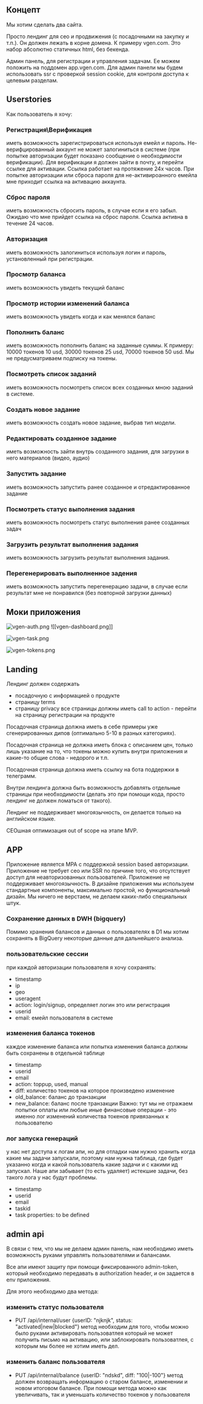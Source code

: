 ## Концепт
Мы хотим сделать два сайта.

Просто лендинг для сео и продвижения (с посадочными на закупку и т.п.). Он должен лежать в корне домена. К примеру vgen.com. Это набор абсолютно статичных html, без бекенда.

Админ панель, для регистрации и управления задачам. Ее можем положить на поддомен app.vgen.com. Для админ панели мы будем использовать ssr с проверкой session cookie, для контроля доступа к целевым разделам.


## Userstories
Как пользователь я хочу:
### Регистрация\Верификация
иметь возможность зарегистрироваться используя емейл и пароль. Не-верифцированный аккаунт не может залогиниться в системе (при попытке авторизации будет показано сообщение о необходимости верификации). Для верификации я должен зайти в почту, и перейти ссылке для активации. Ссылка работает на протяжение 24х часов. При попытке авторизации или сброса пароля для не-активироанного емейла мне приходит ссылка на активацию аккаунта.
### Сброс пароля
иметь возможность сбросить пароль, в случае если я его забыл. Ожидаю что мне прийдет ссылка на сброс пароля. Ссылка активна в течение 24 часов.

### Авторизация
иметь возможность залогиниться используя логин и пароль, установленный при регистрации.

### Просмотр баланса
иметь возможность увидеть текущий баланс

### Просмотр истории изменений баланса
иметь возможность увидеть когда и как менялся баланс
### Пополнить баланс
иметь возможность пополнить баланс на заданные суммы. К примеру:
10000 токенов 10 usd, 30000 токенов 25 usd, 70000 токенов 50 usd. Мы не предусматриваем подписку на токены.

### Посмотреть список заданий
иметь возможность посмотреть список всех созданных мною заданий в системе.

### Создать новое задание
иметь возможность создать новое задание, выбрав тип модели.

### Редактировать созданное задание
иметь возможность зайти внутрь созданного задания, для загрузки в него материалов (видео, аудио)

### Запустить задание
иметь возможность запустить ранее созданное и отредактированное задание

### Посмотреть статус выполнения задания
иметь возможность посмотреть статус выполнения ранее созданных задач

### Загрузить результат выполнения задания
иметь возможность загрузить результат выполнения задания.

### Перегенерировать выполненное задения
иметь возможность запустить перегенерацию задачи, в случае если результат мне не понравился (без повторной загрузки данных)


## Моки приложения
![vgen-auth.png](./attachments/vgen-auth.png)
![[vgen-dashboard.png]]

![vgen-task.png](./attachments/vgen-task.png)

![vgen-tokens.png](./attachments/vgen-tokens.png)


## Landing
Лендинг должен содержать
- посадочную с информацией о продукте
- страницу terms
- страницу privacy
все страницы должны иметь call to action - перейти на страницу регистрации на продукте

Посадочная страница должна иметь в себе примеры уже сгенерированных дипов (оптимально 5-10 в разных категориях).

Посадочная страница не должна иметь блока с описанием цен, только лишь указание на то, что токены можно купить внутри приложения и какие-то общие слова - недорого и т.п.

Посадочная страница должна иметь ссылку на бота поддержки в телеграмм.

Внутри лендинга должна быть возможность добавлять отдельные страницы при необходимости (делать это при помощи кода, просто лендинг не должен ломаться от такого).

Лендинг не поддерживает многоязычность, он делается только на английском языке.

СЕОшная оптимизация out of scope на этапе MVP.


## APP
Приложение является MPA с поддержкой session based авторизации. Приложение не требует сео или SSR по причине того, что отсутствует доступ для неавторизованных пользователей. Приложение не поддерживает многоязычность. В дизайне приложения мы используем стандартные компоненты, максимально простой, но функциональный дизайн. Мы ничего не верстаем, не делаем каких-либо специальных штук.

### Сохранение данных в DWH (bigquery)
Помимо хранения балансов и данных о пользователях в D1 мы хотим сохранять в BigQuery некоторые данные для дальнейшего анализа.
### пользовательские сессии
при каждой авторизации пользователя я хочу сохранять:
- timestamp
- ip
- geo
- useragent
- action: login/signup, определяет логин это или регистрация
- userid
- email: емейл пользователя в системе
### изменения баланса токенов
каждое изменение баланса или попытка изменения баланса должны быть сохранены в отдельной таблице
- timestamp
- userid
- email
- action: toppup, used, manual
- diff: количество токенов на которое произведено изменение
- old_balance: баланс до транзакции
- new_balance: баланс после транзакции
Важно: тут мы не отражаем попытки оплаты или любые иные финансовые операции - это именно лог изменений количества токенов привязанных к пользователю
### лог запуска генераций
у нас нет доступа к логам апи, но для отладки нам нужно хранить когда какие мы задачи запускали, поэтому нам нужна таблица, где будет указанно когда и какой пользователь какие задачи и с какими ид запускал. Наше апи забывает (то есть удаляет) истекшие задачи, без такого лога у нас будут проблемы.
- timestamp
- userid
- email
- taskid
- task properties: to be defined

## admin api
В связи с тем, что мы не делаем админ панель, нам необходимо иметь возможность руками управлять пользователями и балансами.

Все апи имеют защиту при помощи фиксированного admin-token, который необходимо передавать в authorization header, и он задается в env приложения.

Для этого необходимо два метода:
### изменить статус пользователя
- PUT /api/internal/user {userID: "njknjk", status: "activated|new|blocked"}
метод необходим для того, чтобы можно было руками активировать пользоватлея который не может получить письмо на активацию, или заблокировать пользоватлея, с которым мы более не хотим иметь дел.
### изменить баланс пользователя
- PUT /api/internal/balance {userID: "ndskd", diff: "100|-100"}
метод должен возвращать информацию о старом балансе, изменении и новом итоговом балансе. При помощи метода можно как увеличивать, так и уменьшать количество токенов у пользователя


